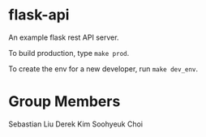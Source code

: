 # flask-api
An example flask rest API server.

To build production, type `make prod`.

To create the env for a new developer, run `make dev_env`.

# Group Members

Sebastian Liu
Derek Kim
Soohyeuk Choi